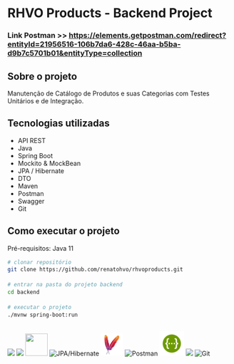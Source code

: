 # RHVO Products - Backend Project

### Link Postman >> <https://elements.getpostman.com/redirect?entityId=21956516-106b7da6-428c-46aa-b5ba-d9b7c5701b01&entityType=collection>

## Sobre o projeto

Manutenção de Catálogo de Produtos e suas Categorias com
Testes Unitários e de Integração.

## Tecnologias utilizadas

- API REST
- Java
- Spring Boot
- Mockito & MockBean
- JPA / Hibernate
- DTO
- Maven
- Postman
- Swagger
- Git

## Como executar o projeto

Pré-requisitos: Java 11

```bash
# clonar repositório
git clone https://github.com/renatohvo/rhvoproducts.git

# entrar na pasta do projeto backend
cd backend

# executar o projeto
./mvnw spring-boot:run
```

## 

<div display: inline-block>
    <img src="https://cdn.jsdelivr.net/gh/devicons/devicon/icons/java/java-original.svg" width="50" heigth="50" />
    <img src="https://cdn.jsdelivr.net/gh/devicons/devicon/icons/spring/spring-original.svg" width="50" heigth="50" />
    <img src="https://junit.org/junit5/assets/img/junit5-logo.png" width="50" height="50">
    <img src="https://www.vectorlogo.zone/logos/hibernate/hibernate-icon.svg" alt="JPA/Hibernate" width="50" heigth="50" />
    <img src="https://raw.githubusercontent.com/vscode-icons/vscode-icons/63a4a33b35b50d243716d03b95a955e49db97662/icons/file_type_maven.svg" alt="Maven" width="50" heigth="50" />
    <img src="https://www.vectorlogo.zone/logos/getpostman/getpostman-icon.svg" alt="Postman" width="50" height="50"/>
    <img src="https://raw.githubusercontent.com/vscode-icons/vscode-icons/63a4a33b35b50d243716d03b95a955e49db97662/icons/file_type_swagger.svg" alt="Swagger" alt="Swagger" width="55" heigth="55" />
    <img src="https://cdn.jsdelivr.net/gh/devicons/devicon/icons/postgresql/postgresql-original.svg" width="50" heigth="50" />
    <img src="https://cdn.jsdelivr.net/gh/devicons/devicon/icons/git/git-plain.svg" alt="Git" width="50" heigth="50" />
</div>
